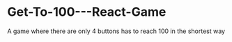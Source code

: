 # Get-To-100---React-Game
A game where there are only 4 buttons has to reach 100 in the shortest way
